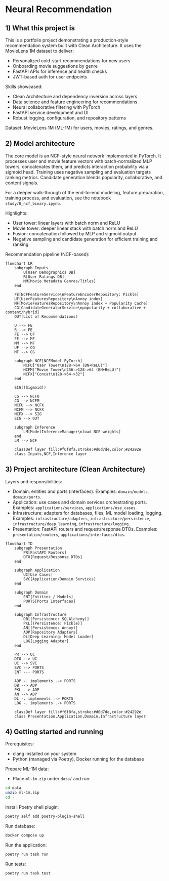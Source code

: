 # Neural Recommendation

## 1) What this project is
This is a portfolio project demonstrating a production-style recommendation system built with Clean Architecture. It uses the MovieLens 1M dataset to deliver:
- Personalized cold-start recommendations for new users
- Onboarding movie suggestions by genre
- FastAPI APIs for inference and health checks
- JWT-based auth for user endpoints

Skills showcased:
- Clean Architecture and dependency inversion across layers
- Data science and feature engineering for recommendations
- Neural collaborative filtering with PyTorch
- FastAPI service development and DI
- Robust logging, configuration, and repository patterns

Dataset: MovieLens 1M (ML-1M) for users, movies, ratings, and genres.

## 2) Model architecture
The core model is an NCF-style neural network implemented in PyTorch. It processes user and movie feature vectors with batch-normalized MLP towers, concatenates them, and predicts interaction probability via a sigmoid head. Training uses negative sampling and evaluation targets ranking metrics. Candidate generation blends popularity, collaborative, and content signals.

For a deeper walk-through of the end-to-end modeling, feature preparation, training process, and evaluation, see the notebook `study/0_ncf_binary.ipynb`.

Highlights:
- User tower: linear layers with batch norm and ReLU
- Movie tower: deeper linear stack with batch norm and ReLU
- Fusion: concatenation followed by MLP and sigmoid output
- Negative sampling and candidate generation for efficient training and ranking

Recommendation pipeline (NCF-based):

```mermaid
flowchart LR
    subgraph Inputs
        U[User Demographics DB]
        R[User Ratings DB]
        MM[Movie Metadata Genres/Titles]
    end

    FE[NCFFeatureService\nFeatureEncoderRepository: Pickle]
    UF[UserFeaturesRepository\nAnnoy index]
    MF[MovieFeaturesRepository\nAnnoy index + Popularity Cache]
    CG[CandidateGeneratorService\npopularity + collaborative + content/hybrid]
    OUT[List of Recommendations]

    U --> FE
    R --> FE
    FE --> UF
    FE --> MF
    MM --> MF
    UF --> CG
    MF --> CG

    subgraph NCF[NCFModel PyTorch]
        NCFU["User Tower\n128->64 (BN+ReLU)"]
        NCFM["Movie Tower\n256->128->64 (BN+ReLU)"]
        NCFX["Concat\n128->64->32"]
    end

    SIG((Sigmoid))

    CG --> NCFU
    CG --> NCFM
    NCFU --> NCFX
    NCFM --> NCFX
    NCFX --> SIG
    SIG --> OUT

    subgraph Inference
        LM[ModelInferenceManager\nload NCF weights]
    end
    LM --> NCF

    classDef layer fill:#f6f8fa,stroke:#d0d7de,color:#24292e
    class Inputs,NCF,Inference layer

```

## 3) Project architecture (Clean Architecture)
Layers and responsibilities:
- Domain: entities and ports (interfaces). Examples: `domain/models`, `domain/ports`.
- Application: use cases and domain services orchestrating ports. Examples: `applications/services`, `applications/use_cases`.
- Infrastructure: adapters for databases, files, ML model loading, logging. Examples: `infrastructure/adapters`, `infrastructure/persistence`, `infrastructure/deep_learning`, `infrastructure/logging`.
- Presentation: FastAPI routers and request/response DTOs. Examples: `presentation/routers`, `applications/interfaces/dtos`.


```mermaid
flowchart TD
    subgraph Presentation
        PR[FastAPI Routers]
        DTO[Request/Response DTOs]
    end

    subgraph Application
        UC[Use Cases]
        SVC[Application/Domain Services]
    end

    subgraph Domain
        ENT[Entities / Models]
        PORTS[Ports Interfaces]
    end

    subgraph Infrastructure
        DB[(Persistence: SQLAlchemy)]
        PKL[(Persistence: Pickle)]
        AN[(Persistence: Annoy)]
        ADP[Repository Adapters]
        DL[Deep Learning: Model Loader]
        LOG[Logging Adapter]
    end

    PR --> UC
    DTO --> UC
    UC --> SVC
    SVC --> PORTS
    ENT --- PORTS

    ADP -. implements .-> PORTS
    DB --> ADP
    PKL --> ADP
    AN --> ADP
    DL -. implements .-> PORTS
    LOG -. implements .-> PORTS

    classDef layer fill:#f6f8fa,stroke:#d0d7de,color:#24292e
    class Presentation,Application,Domain,Infrastructure layer

```

## 4) Getting started and running
Prerequisites:
- clang installed on your system
- Python (managed via Poetry), Docker running for the database

Prepare ML-1M data:
- Place `ml-1m.zip` under `data/` and run:
```bash
cd data
unzip ml-1m.zip
cd -
```

Install Poetry shell plugin:
```bash
poetry self add poetry-plugin-shell
```

Run database:
```bash
docker compose up
```

Run the application:
```bash
poetry run task run
```

Run tests:
```bash
poetry run task test
```